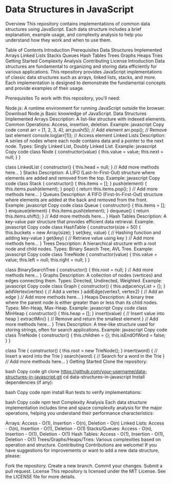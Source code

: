 # Data Structures in JavaScript

Overview
This repository contains implementations of common data structures using JavaScript. Each data structure includes a brief explanation, example usage, and complexity analysis to help you understand how they work and when to use them.

Table of Contents
Introduction
Prerequisites
Data Structures Implemented
Arrays
Linked Lists
Stacks
Queues
Hash Tables
Trees
Graphs
Heaps
Tries
Getting Started
Complexity Analysis
Contributing
License
Introduction
Data structures are fundamental to organizing and storing data efficiently for various applications. This repository provides JavaScript implementations of classic data structures such as arrays, linked lists, stacks, and more. Each implementation is designed to demonstrate the fundamental concepts and provide examples of their usage.

Prerequisites
To work with this repository, you'll need:

Node.js: A runtime environment for running JavaScript outside the browser. Download Node.js
Basic knowledge of JavaScript.
Data Structures Implemented
Arrays
Description: A list-like structure with indexed elements.
Common Operations: Access, insertion, deletion.
Example:
javascript
Copy code
const arr = [1, 2, 3, 4];
arr.push(5); // Add element
arr.pop(); // Remove last element
console.log(arr[1]); // Access element
Linked Lists
Description: A series of nodes where each node contains data and a pointer to the next node.
Types: Singly Linked List, Doubly Linked List.
Example:
javascript
Copy code
class Node {
constructor(value) {
this.value = value;
this.next = null;
}
}

class LinkedList {
constructor() {
this.head = null;
}
// Add more methods here...
}
Stacks
Description: A LIFO (Last-In-First-Out) structure where elements are added and removed from the top.
Example:
javascript
Copy code
class Stack {
constructor() {
this.items = [];
}
push(element) {
this.items.push(element);
}
pop() {
return this.items.pop();
}
// Add more methods here...
}
Queues
Description: A FIFO (First-In-First-Out) structure where elements are added at the back and removed from the front.
Example:
javascript
Copy code
class Queue {
constructor() {
this.items = [];
}
enqueue(element) {
this.items.push(element);
}
dequeue() {
return this.items.shift();
}
// Add more methods here...
}
Hash Tables
Description: A key-value pair structure that provides efficient data retrieval.
Example:
javascript
Copy code
class HashTable {
constructor(size = 50) {
this.buckets = new Array(size);
}
set(key, value) {
// Hashing function and adding key-value
}
get(key) {
// Retrieve value using key
}
// Add more methods here...
}
Trees
Description: A hierarchical structure with a root node and child nodes.
Types: Binary Search Tree, AVL Tree.
Example:
javascript
Copy code
class TreeNode {
constructor(value) {
this.value = value;
this.left = null;
this.right = null;
}
}

class BinarySearchTree {
constructor() {
this.root = null;
}
// Add more methods here...
}
Graphs
Description: A collection of nodes (vertices) and edges connecting them.
Types: Directed, Undirected, Weighted.
Example:
javascript
Copy code
class Graph {
constructor() {
this.adjacencyList = {};
}
addVertex(vertex) {
// Add a vertex
}
addEdge(vertex1, vertex2) {
// Add an edge
}
// Add more methods here...
}
Heaps
Description: A binary tree where the parent node is either greater than or less than its child nodes.
Types: Min-Heap, Max-Heap.
Example:
javascript
Copy code
class MinHeap {
constructor() {
this.heap = [];
}
insert(value) {
// Insert value into heap
}
extractMin() {
// Remove and return the smallest element
}
// Add more methods here...
}
Tries
Description: A tree-like structure used for storing strings, often for search applications.
Example:
javascript
Copy code
class TrieNode {
constructor() {
this.children = {};
this.isEndOfWord = false;
}
}

class Trie {
constructor() {
this.root = new TrieNode();
}
insert(word) {
// Insert a word into the Trie
}
search(word) {
// Search for a word in the Trie
}
// Add more methods here...
}
Getting Started
Clone the repository:

bash
Copy code
git clone https://github.com/your-username/data-structures-in-javascript.git
cd data-structures-in-javascript
Install dependencies (if any):

bash
Copy code
npm install
Run tests to verify implementations:

bash
Copy code
npm test
Complexity Analysis
Each data structure implementation includes time and space complexity analysis for the major operations, helping you understand their performance characteristics:

Arrays: Access - O(1), Insertion - O(n), Deletion - O(n)
Linked Lists: Access - O(n), Insertion - O(1), Deletion - O(1)
Stacks/Queues: Access - O(n), Insertion - O(1), Deletion - O(1)
Hash Tables: Access - O(1), Insertion - O(1), Deletion - O(1)
Trees/Graphs/Heaps/Tries: Various complexities based on operation and structure.
Contributing
Contributions are welcome! If you have suggestions for improvements or want to add a new data structure, please:

Fork the repository.
Create a new branch.
Commit your changes.
Submit a pull request.
License
This repository is licensed under the MIT License. See the LICENSE file for more details.

